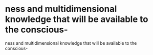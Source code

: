 # ness and multidimensional knowledge that will be available to the conscious-

ness and multidimensional knowledge that will be available to the conscious-